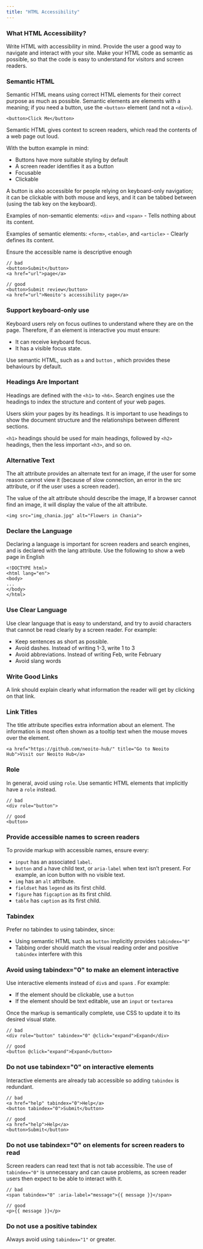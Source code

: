 ```yaml
---
title: "HTML Accessibility"
---
```


### What HTML Accessibility?

Write HTML with accessibility in mind. Provide the user a good way to navigate and interact with your site. Make your HTML code as semantic as possible, so that the code is easy to understand for visitors and screen readers.

###  Semantic HTML

Semantic HTML means using correct HTML elements for their correct purpose as much as possible. Semantic elements are elements with a meaning; if you need a button, use the ```<button>``` element (and not a ```<div>```).

```
<button>Click Me</button>
```

Semantic HTML gives context to screen readers, which read the contents of a web page out loud.

With the button example in mind:

* Buttons have more suitable styling by default
* A screen reader identifies it as a button
* Focusable
* Clickable

A button is also accessible for people relying on keyboard-only navigation; it can be clickable with both mouse and keys, and it can be tabbed between (using the tab key on the keyboard).

Examples of non-semantic elements: ```<div>``` and ```<span>``` - Tells nothing about its content.

Examples of semantic elements: ```<form>```, ```<table>```, and ```<article>``` - Clearly defines its content.

Ensure the accessible name is descriptive enough 

```
// bad
<button>Submit</button>
<a href="url">page</a>

// good
<button>Submit review</button>
<a href="url">Neoito's accessibility page</a>
```

### Support keyboard-only use

Keyboard users rely on focus outlines to understand where they are on the page. Therefore, if an element is interactive you must ensure:

* It can receive keyboard focus.
* It has a visible focus state.

Use semantic HTML, such as ```a``` and ```button``` , which provides these behaviours by default.

### Headings Are Important

Headings are defined with the ```<h1>``` to ```<h6>```.  Search engines use the headings to index the structure and content of your web pages.

Users skim your pages by its headings. It is important to use headings to show the document structure and the relationships between different sections.

```<h1>``` headings should be used for main headings, followed by ```<h2>``` headings, then the less important ```<h3>```, and so on.

### Alternative Text

The alt attribute provides an alternate text for an image, if the user for some reason cannot view it (because of slow connection, an error in the src attribute, or if the user uses a screen reader).

The value of the alt attribute should describe the image, If a browser cannot find an image, it will display the value of the alt attribute.

```
<img src="img_chania.jpg" alt="Flowers in Chania">
```

### Declare the Language

Declaring a language is important for screen readers and search engines, and is declared with the lang attribute. Use the following to show a web page in English

```
<!DOCTYPE html>
<html lang="en">
<body>
...
</body>
</html>
```

### Use Clear Language

Use clear language that is easy to understand, and try to avoid characters that cannot be read clearly by a screen reader. For example:

*	Keep sentences as short as possible.
*	Avoid dashes. Instead of writing 1-3, write 1 to 3
*	Avoid abbreviations. Instead of writing Feb, write February
*	Avoid slang words

### Write Good Links

A link should explain clearly what information the reader will get by clicking on that link.

### Link Titles

The title attribute specifies extra information about an element. The information is most often shown as a tooltip text when the mouse moves over the element.

```
<a href="https://github.com/neoito-hub/" title="Go to Neoito Hub">Visit our Neoito Hub</a>
```

### Role

In general, avoid using ```role```. Use semantic HTML elements that implicitly have a ```role``` instead.

```
// bad
<div role="button">

// good
<button>
```


### Provide accessible names to screen readers

To provide markup with accessible names, ensure every:

* ```input``` has an associated ```label```.
* ```button``` and ```a``` have child text, or ```aria-label``` when text isn’t present. For example, an icon button with no visible text.
* ```img``` has an ```alt``` attribute.
* ```fieldset``` has ```legend``` as its first child.
* ```figure``` has ```figcaption``` as its first child.
* ```table``` has ```caption``` as its first child.

### Tabindex

Prefer no tabindex to using tabindex, since:

* Using semantic HTML such as ```button``` implicitly provides ```tabindex="0"```
* Tabbing order should match the visual reading order and positive ```tabindex``` interfere with this


### Avoid using tabindex="0" to make an element interactive

Use interactive elements instead of ```div```s and ```span```s . For example:

* If the element should be clickable, use a ```button```
* If the element should be text editable, use an ```input``` or ```textarea```

Once the markup is semantically complete, use CSS to update it to its desired visual state.

```
// bad
<div role="button" tabindex="0" @click="expand">Expand</div>

// good
<button @click="expand">Expand</button>
```

### Do not use tabindex="0" on interactive elements

Interactive elements are already tab accessible so adding ```tabindex``` is redundant.

```
// bad
<a href="help" tabindex="0">Help</a>
<button tabindex="0">Submit</button>

// good
<a href="help">Help</a>
<button>Submit</button>
```

### Do not use tabindex="0" on elements for screen readers to read

Screen readers can read text that is not tab accessible. The use of ```tabindex="0"``` is unnecessary and can cause problems, as screen reader users then expect to be able to interact with it.

```
// bad
<span tabindex="0" :aria-label="message">{{ message }}</span>

// good
<p>{{ message }}</p>
```

### Do not use a positive tabindex

Always avoid using ```tabindex="1"``` or greater.
